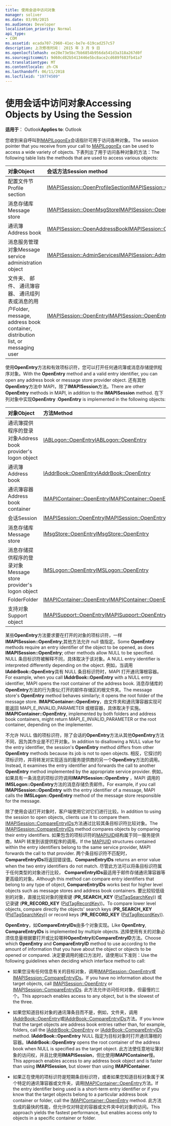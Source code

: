 ```yaml
---
title: 使用会话中访问对象
manager: soliver
ms.date: 03/09/2015
ms.audience: Developer
localization_priority: Normal
api_type:
- COM
ms.assetid: ecada707-2960-41ec-be7e-619cad257c57
description: 上次修改时间： 2015 年 3 月 9 日
ms.openlocfilehash: ee20e73e5bc7bb6854b956da541d3a318a267d0f
ms.sourcegitcommit: 9d60cd82b5413446e5bc8ace2cd689f683fb41a7
ms.translationtype: MT
ms.contentlocale: zh-CN
ms.lasthandoff: 06/11/2018
ms.locfileid: "19774509"
---
```

# <a name="accessing-objects-by-using-the-session"></a><span data-ttu-id="c8e5c-103">使用会话中访问对象</span><span class="sxs-lookup"><span data-stu-id="c8e5c-103">Accessing Objects by Using the Session</span></span>

  
  
<span data-ttu-id="c8e5c-104">**适用于**： Outlook</span><span class="sxs-lookup"><span data-stu-id="c8e5c-104">**Applies to**: Outlook</span></span> 
  
<span data-ttu-id="c8e5c-105">您收到来自呼叫到[MAPILogonEx](mapilogonex.md)会话指针可用于访问各种对象。</span><span class="sxs-lookup"><span data-stu-id="c8e5c-105">The session pointer that you receive from your call to [MAPILogonEx](mapilogonex.md) can be used to access a wide variety of objects.</span></span> <span data-ttu-id="c8e5c-106">下表列出了用于访问各种对象的方法：</span><span class="sxs-lookup"><span data-stu-id="c8e5c-106">The following table lists the methods that are used to access various objects:</span></span> 
  
|<span data-ttu-id="c8e5c-107">**对象**</span><span class="sxs-lookup"><span data-stu-id="c8e5c-107">**Object**</span></span>|<span data-ttu-id="c8e5c-108">**会话方法**</span><span class="sxs-lookup"><span data-stu-id="c8e5c-108">**Session method**</span></span>|
|:-----|:-----|
|<span data-ttu-id="c8e5c-109">配置文件节</span><span class="sxs-lookup"><span data-stu-id="c8e5c-109">Profile section</span></span>  <br/> |[<span data-ttu-id="c8e5c-110">IMAPISession::OpenProfileSection</span><span class="sxs-lookup"><span data-stu-id="c8e5c-110">IMAPISession::OpenProfileSection</span></span>](imapisession-openprofilesection.md) <br/> |
|<span data-ttu-id="c8e5c-111">消息存储库</span><span class="sxs-lookup"><span data-stu-id="c8e5c-111">Message store</span></span>  <br/> |[<span data-ttu-id="c8e5c-112">IMAPISession::OpenMsgStore</span><span class="sxs-lookup"><span data-stu-id="c8e5c-112">IMAPISession::OpenMsgStore</span></span>](imapisession-openmsgstore.md) <br/> |
|<span data-ttu-id="c8e5c-113">通讯簿</span><span class="sxs-lookup"><span data-stu-id="c8e5c-113">Address book</span></span>  <br/> |[<span data-ttu-id="c8e5c-114">IMAPISession::OpenAddressBook</span><span class="sxs-lookup"><span data-stu-id="c8e5c-114">IMAPISession::OpenAddressBook</span></span>](imapisession-openaddressbook.md) <br/> |
|<span data-ttu-id="c8e5c-115">消息服务管理对象</span><span class="sxs-lookup"><span data-stu-id="c8e5c-115">Message service administration object</span></span>  <br/> |[<span data-ttu-id="c8e5c-116">IMAPISession::AdminServices</span><span class="sxs-lookup"><span data-stu-id="c8e5c-116">IMAPISession::AdminServices</span></span>](imapisession-adminservices.md) <br/> |
|<span data-ttu-id="c8e5c-117">文件夹、 邮件、 通讯簿容器、 通讯组列表或消息的用户</span><span class="sxs-lookup"><span data-stu-id="c8e5c-117">Folder, message, address book container, distribution list, or messaging user</span></span>  <br/> |[<span data-ttu-id="c8e5c-118">IMAPISession::OpenEntry</span><span class="sxs-lookup"><span data-stu-id="c8e5c-118">IMAPISession::OpenEntry</span></span>](imapisession-openentry.md) <br/> |
   
<span data-ttu-id="c8e5c-119">使用**OpenEntry**方法和有效项标识符，您可以打开任何通讯簿或消息存储提供程序对象。</span><span class="sxs-lookup"><span data-stu-id="c8e5c-119">With the **OpenEntry** method and a valid entry identifier, you can open any address book or message store provider object.</span></span> <span data-ttu-id="c8e5c-120">还有其他**OpenEntry**方法中 MAPI，除了**IMAPISession**方法。</span><span class="sxs-lookup"><span data-stu-id="c8e5c-120">There are other **OpenEntry** methods in MAPI, in addition to the **IMAPISession** method.</span></span> <span data-ttu-id="c8e5c-121">在下列对象中实现**OpenEntry** :</span><span class="sxs-lookup"><span data-stu-id="c8e5c-121">**OpenEntry** is implemented in the following objects:</span></span> 
  
|<span data-ttu-id="c8e5c-122">**对象**</span><span class="sxs-lookup"><span data-stu-id="c8e5c-122">**Object**</span></span>|<span data-ttu-id="c8e5c-123">**方法**</span><span class="sxs-lookup"><span data-stu-id="c8e5c-123">**Method**</span></span>|
|:-----|:-----|
|<span data-ttu-id="c8e5c-124">通讯簿提供程序的登录对象</span><span class="sxs-lookup"><span data-stu-id="c8e5c-124">Address book provider's logon object</span></span>  <br/> |[<span data-ttu-id="c8e5c-125">IABLogon::OpenEntry</span><span class="sxs-lookup"><span data-stu-id="c8e5c-125">IABLogon::OpenEntry</span></span>](iablogon-openentry.md) <br/> |
|<span data-ttu-id="c8e5c-126">通讯簿</span><span class="sxs-lookup"><span data-stu-id="c8e5c-126">Address book</span></span>  <br/> |[<span data-ttu-id="c8e5c-127">IAddrBook::OpenEntry</span><span class="sxs-lookup"><span data-stu-id="c8e5c-127">IAddrBook::OpenEntry</span></span>](iaddrbook-openentry.md) <br/> |
|<span data-ttu-id="c8e5c-128">通讯簿容器</span><span class="sxs-lookup"><span data-stu-id="c8e5c-128">Address book container</span></span>  <br/> |[<span data-ttu-id="c8e5c-129">IMAPIContainer::OpenEntry</span><span class="sxs-lookup"><span data-stu-id="c8e5c-129">IMAPIContainer::OpenEntry</span></span>](imapicontainer-openentry.md) <br/> |
|<span data-ttu-id="c8e5c-130">会话</span><span class="sxs-lookup"><span data-stu-id="c8e5c-130">Session</span></span>  <br/> |[<span data-ttu-id="c8e5c-131">IMAPISession::OpenEntry</span><span class="sxs-lookup"><span data-stu-id="c8e5c-131">IMAPISession::OpenEntry</span></span>](imapisession-openentry.md) <br/> |
|<span data-ttu-id="c8e5c-132">消息存储库</span><span class="sxs-lookup"><span data-stu-id="c8e5c-132">Message store</span></span>  <br/> |[<span data-ttu-id="c8e5c-133">IMsgStore::OpenEntry</span><span class="sxs-lookup"><span data-stu-id="c8e5c-133">IMsgStore::OpenEntry</span></span>](imsgstore-openentry.md) <br/> |
|<span data-ttu-id="c8e5c-134">消息存储提供程序的登录对象</span><span class="sxs-lookup"><span data-stu-id="c8e5c-134">Message store provider's logon object</span></span>  <br/> |[<span data-ttu-id="c8e5c-135">IMSLogon::OpenEntry</span><span class="sxs-lookup"><span data-stu-id="c8e5c-135">IMSLogon::OpenEntry</span></span>](imslogon-openentry.md) <br/> |
|<span data-ttu-id="c8e5c-136">Folder</span><span class="sxs-lookup"><span data-stu-id="c8e5c-136">Folder</span></span>  <br/> |[<span data-ttu-id="c8e5c-137">IMAPIContainer::OpenEntry</span><span class="sxs-lookup"><span data-stu-id="c8e5c-137">IMAPIContainer::OpenEntry</span></span>](imapicontainer-openentry.md) <br/> |
|<span data-ttu-id="c8e5c-138">支持对象</span><span class="sxs-lookup"><span data-stu-id="c8e5c-138">Support object</span></span>  <br/> |[<span data-ttu-id="c8e5c-139">IMAPISupport::OpenEntry</span><span class="sxs-lookup"><span data-stu-id="c8e5c-139">IMAPISupport::OpenEntry</span></span>](imapisupport-openentry.md) <br/> |
   
<span data-ttu-id="c8e5c-140">某些**OpenEntry**方法要求要在打开的对象的项标识符，一样**IMAPISession::OpenEntry**;其他方法允许 null 值指定。</span><span class="sxs-lookup"><span data-stu-id="c8e5c-140">Some **OpenEntry** methods require an entry identifier of the object to be opened, as does **IMAPISession::OpenEntry**; other methods allow NULL to be specified.</span></span> <span data-ttu-id="c8e5c-141">NULL 条目标识符被解释不同，具体取决于该对象。</span><span class="sxs-lookup"><span data-stu-id="c8e5c-141">A NULL entry identifier is interpreted differently depending on the object.</span></span> <span data-ttu-id="c8e5c-142">例如，当调用**IAddrBook::OpenEntry**具有 NULL 条目标识符时，MAPI 打开通讯簿根容器。</span><span class="sxs-lookup"><span data-stu-id="c8e5c-142">For example, when you call **IAddrBook::OpenEntry** with a NULL entry identifier, MAPI opens the root container of the address book.</span></span> <span data-ttu-id="c8e5c-143">消息存储库的**OpenEntry**方法的行为类似;打开的邮件存储区的根文件夹。</span><span class="sxs-lookup"><span data-stu-id="c8e5c-143">The message store's **OpenEntry** method behaves similarly; it opens the root folder of the message store.</span></span> <span data-ttu-id="c8e5c-144">**IMAPIContainer::OpenEntry**，由文件夹和通讯簿容器实现可能返回 MAPI_E_INVALID_PARAMETER 或根容器，具体取决于实施。</span><span class="sxs-lookup"><span data-stu-id="c8e5c-144">**IMAPIContainer::OpenEntry**, implemented by both folders and address book containers, might return MAPI_E_INVALID_PARAMETER or the root container, depending on the implementer.</span></span> 
  
<span data-ttu-id="c8e5c-145">不允许 NULL 值的项标识符，除了会话的**OpenEntry**方法从其他**OpenEntry**方法不同，因为其作业是不打开对象。</span><span class="sxs-lookup"><span data-stu-id="c8e5c-145">In addition to disallowing a NULL value for the entry identifier, the session's **OpenEntry** method differs from other **OpenEntry** methods because its job is not to open objects.</span></span> <span data-ttu-id="c8e5c-146">相反，它探讨的项标识符，并将转发对实现适当的服务提供商的另一个**OpenEntry**方法的调用。</span><span class="sxs-lookup"><span data-stu-id="c8e5c-146">Instead, it examines the entry identifier and forwards the call to another **OpenEntry** method implemented by the appropriate service provider.</span></span> <span data-ttu-id="c8e5c-147">例如，如果具有一条消息的项标识符调用**IMAPISession::OpenEntry** ，MAPI 调用的**IMSLogon::OpenEntry**方法的消息存储负责邮件。</span><span class="sxs-lookup"><span data-stu-id="c8e5c-147">For example, if you call **IMAPISession::OpenEntry** with the entry identifier of a message, MAPI calls the **IMSLogon::OpenEntry** method of the message store responsible for the message.</span></span> 
  
<span data-ttu-id="c8e5c-148">除了使用会话打开对象时，客户端使用它对它们进行比较。</span><span class="sxs-lookup"><span data-stu-id="c8e5c-148">In addition to using the session to open objects, clients use it to compare them.</span></span> <span data-ttu-id="c8e5c-149">[IMAPISession::CompareEntryIDs](imapisession-compareentryids.md)方法通过比较其条目标识符比较对象。</span><span class="sxs-lookup"><span data-stu-id="c8e5c-149">The [IMAPISession::CompareEntryIDs](imapisession-compareentryids.md) method compares objects by comparing their entry identifiers.</span></span> <span data-ttu-id="c8e5c-150">如果包含的项标识符的[MAPIUID](mapiuid.md)结构属于同一服务提供商，MAPI 转发到该提供程序的调用。</span><span class="sxs-lookup"><span data-stu-id="c8e5c-150">If the [MAPIUID](mapiuid.md) structures contained within the entry identifiers belong to the same service provider, MAPI forwards the call to that provider.</span></span> <span data-ttu-id="c8e5c-151">两个条目标识符不匹配时， **CompareEntryIDs**将返回错误值。</span><span class="sxs-lookup"><span data-stu-id="c8e5c-151">**CompareEntryIDs** returns an error value when the two entry identifiers do not match.</span></span> <span data-ttu-id="c8e5c-152">尽管此方法可以将条目标识符属于任何类型的对象进行比较， **CompareEntryIDs**最适用于邮件存储通讯簿容器等更高级的对象。</span><span class="sxs-lookup"><span data-stu-id="c8e5c-152">Although this method can compare entry identifiers that belong to any type of object, **CompareEntryIDs** works best for higher level objects such as message stores and address book containers.</span></span> <span data-ttu-id="c8e5c-153">要比较较低级别的对象，直接比较对象的搜索键 (**PR_SEARCH_KEY** ([PidTagSearchKey](pidtagsearchkey-canonical-property.md))) 或记录键 (**PR_RECORD_KEY** ([PidTagRecordKey](pidtagrecordkey-canonical-property.md)))。</span><span class="sxs-lookup"><span data-stu-id="c8e5c-153">To compare lower level objects, compare directly the objects' search keys (**PR_SEARCH_KEY** ([PidTagSearchKey](pidtagsearchkey-canonical-property.md))) or record keys (**PR_RECORD_KEY** ([PidTagRecordKey](pidtagrecordkey-canonical-property.md))).</span></span> 
  
<span data-ttu-id="c8e5c-154">**OpenEntry**，如**CompareEntryIDs**由多个对象实现。</span><span class="sxs-lookup"><span data-stu-id="c8e5c-154">Like **OpenEntry**, **CompareEntryIDs** is implemented by multiple objects.</span></span> <span data-ttu-id="c8e5c-155">选择使用有关的对象必须信息量根据要打开或比较哪种**OpenEntry**和**CompareEntryID**方法。</span><span class="sxs-lookup"><span data-stu-id="c8e5c-155">Choose which **OpenEntry** and **CompareEntryID** method to use according to the amount of information that you have about the object or objects to be opened or compared.</span></span> <span data-ttu-id="c8e5c-156">决定要调用的接口方法时，请使用以下准则：</span><span class="sxs-lookup"><span data-stu-id="c8e5c-156">Use the following guidelines when deciding which interface method to call:</span></span> 
  
- <span data-ttu-id="c8e5c-157">如果您没有任何信息有关的目标对象，调用[IMAPISession::OpenEntry](imapisession-openentry.md)或[IMAPISession::CompareEntryIDs](imapisession-compareentryids.md)。</span><span class="sxs-lookup"><span data-stu-id="c8e5c-157">If you have no information about the target objects, call [IMAPISession::OpenEntry](imapisession-openentry.md) or [IMAPISession::CompareEntryIDs](imapisession-compareentryids.md).</span></span> <span data-ttu-id="c8e5c-158">此方法允许访问任何对象，但最慢的三个。</span><span class="sxs-lookup"><span data-stu-id="c8e5c-158">This approach enables access to any object, but is the slowest of the three.</span></span>
    
- <span data-ttu-id="c8e5c-159">如果您知道目标对象的通讯簿条目而不是，例如，文件夹，调用[IAddrBook::OpenEntry](iaddrbook-openentry.md)或[IAddrBook::CompareEntryIDs](iaddrbook-compareentryids.md)方法。</span><span class="sxs-lookup"><span data-stu-id="c8e5c-159">If you know that the target objects are address book entries rather than, for example, folders, call the [IAddrBook::OpenEntry](iaddrbook-openentry.md) or [IAddrBook::CompareEntryIDs](iaddrbook-compareentryids.md) method.</span></span> <span data-ttu-id="c8e5c-160">**IAddrBook::OpenEntry** NULL 指定为目标对象时打开通讯簿根的容器。</span><span class="sxs-lookup"><span data-stu-id="c8e5c-160">**IAddrBook::OpenEntry** opens the root container of the address book when NULL is specified as the target object.</span></span> <span data-ttu-id="c8e5c-161">此方法使任意地址簿对象的访问权，并且比使用**IMAPISession**，但比使用**IMAPIContainer**慢。</span><span class="sxs-lookup"><span data-stu-id="c8e5c-161">This approach enables access to any address book object and is faster than using **IMAPISession**, but slower than using **IMAPIContainer**.</span></span>
    
- <span data-ttu-id="c8e5c-162">如果正在使用的项标识符是短期条目标识符，或者如果您知道目标对象属于某个特定的通讯簿容器或文件夹，调用[IMAPIContainer::OpenEntry](imapicontainer-openentry.md)方法。</span><span class="sxs-lookup"><span data-stu-id="c8e5c-162">If the entry identifier being used is a short-term entry identifier or if you know that the target objects belong to a particular address book container or folder, call the [IMAPIContainer::OpenEntry](imapicontainer-openentry.md) method.</span></span> <span data-ttu-id="c8e5c-163">此方法生成的最快的性能，但允许仅对特定的容器或文件夹中的对象的访问。</span><span class="sxs-lookup"><span data-stu-id="c8e5c-163">This approach yields the fastest performance, but enables access only to objects in a specific container or folder.</span></span> 
    

